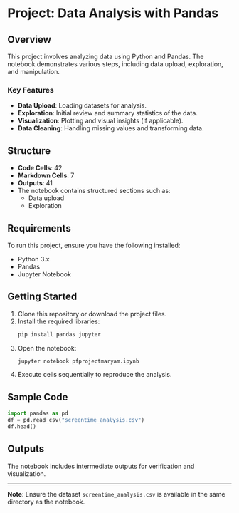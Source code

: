 
# Project: Data Analysis with Pandas

## Overview
This project involves analyzing data using Python and Pandas. The notebook demonstrates various steps, including data upload, exploration, and manipulation.

### Key Features
- **Data Upload**: Loading datasets for analysis.
- **Exploration**: Initial review and summary statistics of the data.
- **Visualization**: Plotting and visual insights (if applicable).
- **Data Cleaning**: Handling missing values and transforming data.

## Structure
- **Code Cells**: 42
- **Markdown Cells**: 7
- **Outputs**: 41
- The notebook contains structured sections such as:
  - Data upload
  - Exploration

## Requirements
To run this project, ensure you have the following installed:
- Python 3.x
- Pandas
- Jupyter Notebook

## Getting Started
1. Clone this repository or download the project files.
2. Install the required libraries:
   ```bash
   pip install pandas jupyter
   ```
3. Open the notebook:
   ```bash
   jupyter notebook pfprojectmaryam.ipynb
   ```
4. Execute cells sequentially to reproduce the analysis.

## Sample Code
```python
import pandas as pd
df = pd.read_csv("screentime_analysis.csv")
df.head()
```

## Outputs
The notebook includes intermediate outputs for verification and visualization.

---
**Note**: Ensure the dataset `screentime_analysis.csv` is available in the same directory as the notebook.
